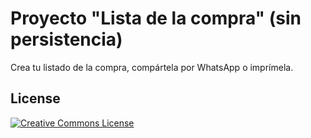 # Proyecto "Lista de la compra" (sin persistencia)
Crea tu listado de la compra, compártela por WhatsApp o imprímela.

## License

<a href="https://creativecommons.org/licenses/by-nc-nd/4.0/"><img src="https://licensebuttons.net/l/by-nc-nd/4.0/88x31.png" alt="Creative Commons License"></a>
